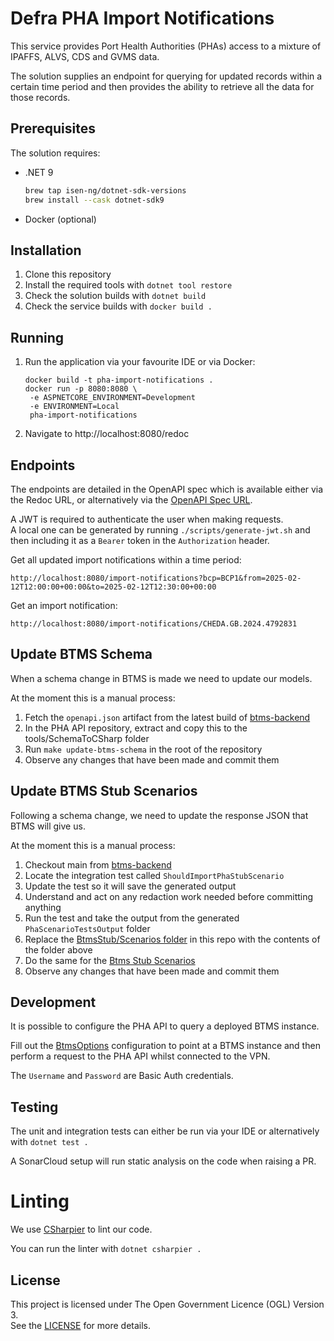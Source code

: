 # Defra PHA Import Notifications

This service provides Port Health Authorities (PHAs) access to a mixture of IPAFFS, ALVS, CDS and GVMS data.

The solution supplies an endpoint for querying for updated records within a certain time period
and then provides the ability to retrieve all the data for those records.

## Prerequisites

The solution requires:

- .NET 9

  ```bash
  brew tap isen-ng/dotnet-sdk-versions
  brew install --cask dotnet-sdk9
  ```

- Docker (optional)

## Installation

1. Clone this repository
2. Install the required tools with `dotnet tool restore`
3. Check the solution builds with `dotnet build`
4. Check the service builds with `docker build .`

## Running

1. Run the application via your favourite IDE or via Docker:
   ```
   docker build -t pha-import-notifications .
   docker run -p 8080:8080 \
    -e ASPNETCORE_ENVIRONMENT=Development
    -e ENVIRONMENT=Local
    pha-import-notifications
   ```
2. Navigate to http://localhost:8080/redoc

## Endpoints

The endpoints are detailed in the OpenAPI spec which is available either via the Redoc URL,
or alternatively via the [OpenAPI Spec URL](http://localhost:8080/.well-known/openapi/v1/openapi.json).

A JWT is required to authenticate the user when making requests.  
A local one can be generated by running `./scripts/generate-jwt.sh` and then including it as a `Bearer` token in the `Authorization` header.

Get all updated import notifications within a time period:
```http request
http://localhost:8080/import-notifications?bcp=BCP1&from=2025-02-12T12:00:00+00:00&to=2025-02-12T12:30:00+00:00
```

Get an import notification:
```http request
http://localhost:8080/import-notifications/CHEDA.GB.2024.4792831
```

## Update BTMS Schema

When a schema change in BTMS is made we need to update our models.

At the moment this is a manual process:

1. Fetch the `openapi.json` artifact from the latest build of [btms-backend](https://github.com/defra/btms-backend/actions/workflows/publish.yml?query=branch%3Amain)
2. In the PHA API repository, extract and copy this to the tools/SchemaToCSharp folder
3. Run `make update-btms-schema` in the root of the repository
4. Observe any changes that have been made and commit them

## Update BTMS Stub Scenarios

Following a schema change, we need to update the response JSON that BTMS will give us.

At the moment this is a manual process:

1. Checkout main from [btms-backend](https://github.com/defra/btms-backend)
2. Locate the integration test called `ShouldImportPhaStubScenario`
3. Update the test so it will save the generated output
4. Understand and act on any redaction work needed before committing anything
5. Run the test and take the output from the generated `PhaScenarioTestsOutput` folder
6. Replace the [BtmsStub/Scenarios folder](tests/BtmsStub/Scenarios) in this repo with the contents of the folder above
7. Do the same for the [Btms Stub Scenarios](https://github.com/DEFRA/btms-backend-stub/tree/main/src/BtmsBackendStub/Scenarios)
8. Observe any changes that have been made and commit them

## Development

It is possible to configure the PHA API to query a deployed BTMS instance.

Fill out the [BtmsOptions](./src/Api/Configuration/BtmsOptions.cs) configuration to point at a BTMS instance and then
perform a request to the PHA API whilst connected to the VPN.

The `Username` and `Password` are Basic Auth credentials.

## Testing

The unit and integration tests can either be run via your IDE or alternatively with `dotnet test .`

A SonarCloud setup will run static analysis on the code when raising a PR.

# Linting

We use [CSharpier](https://csharpier.com) to lint our code.

You can run the linter with `dotnet csharpier .`

## License

This project is licensed under The Open Government Licence (OGL) Version 3.  
See the [LICENSE](./LICENSE) for more details.